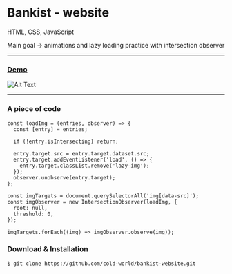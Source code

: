 Bankist - website
=======================================

HTML, CSS, JavaScript

Main goal -> animations and lazy loading practice with intersection observer

* * *
### [Demo](https://cold-world.github.io/bankist-website/)

![Alt Text](https://i.ibb.co/Njn1gb4/2.gif)
* * *



### A piece of code

```// Lazy images
const loadImg = (entries, observer) => {
  const [entry] = entries;
  
  if (!entry.isIntersecting) return;
  
  entry.target.src = entry.target.dataset.src;
  entry.target.addEventListener('load', () => {
    entry.target.classList.remove('lazy-img');
  });
  observer.unobserve(entry.target);
};

const imgTargets = document.querySelectorAll('img[data-src]');
const imgObserver = new IntersectionObserver(loadImg, {
  root: null,
  threshold: 0,
});

imgTargets.forEach((img) => imgObserver.observe(img));
```

### Download & Installation

```shell 
$ git clone https://github.com/cold-world/bankist-website.git
```
